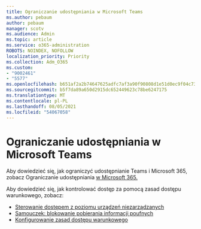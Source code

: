 ```yaml
---
title: Ograniczanie udostępniania w Microsoft Teams
ms.author: pebaum
author: pebaum
manager: scotv
ms.audience: Admin
ms.topic: article
ms.service: o365-administration
ROBOTS: NOINDEX, NOFOLLOW
localization_priority: Priority
ms.collection: Adm_O365
ms.custom:
- "9002461"
- "5577"
ms.openlocfilehash: b651af2a2b74647625adfc7af3a90f90808d1e51d0ec9f04c73313fd7232c4ac
ms.sourcegitcommit: b5f7da89a650d2915dc652449623c78be6247175
ms.translationtype: MT
ms.contentlocale: pl-PL
ms.lasthandoff: 08/05/2021
ms.locfileid: "54067058"
---
```

# <a name="limit-sharing-in-microsoft-teams"></a>Ograniczanie udostępniania w Microsoft Teams

Aby dowiedzieć się, jak ograniczyć udostępnianie Teams i Microsoft 365, zobacz Ograniczanie udostępniania [w Microsoft 365.](https://docs.microsoft.com/microsoft-365/solutions/microsoft-365-limit-sharing?view=o365-worldwide)

Aby dowiedzieć się, jak kontrolować dostęp za pomocą zasad dostępu warunkowego, zobacz:

- [Sterowanie dostępem z poziomu urządzeń niezarządzanych](https://docs.microsoft.com/sharepoint/control-access-from-unmanaged-devices)
- [Samouczek: blokowanie pobierania informacji poufnych](https://docs.microsoft.com/cloud-app-security/use-case-proxy-block-session-aad)
- [Konfigurowanie zasad dostępu warunkowego](https://docs.microsoft.com/microsoft-365/business/set-up-conditional-access-policies?view=o365-worldwide)
